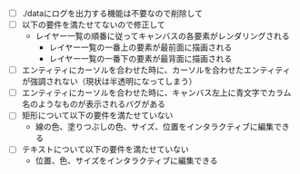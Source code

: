 * [ ] ./dataにログを出力する機能は不要なので削除して
* [ ] 以下の要件を満たせてないので修正して
  - レイヤー一覧の順番に従ってキャンバスの各要素がレンダリングされる
    - レイヤー一覧の一番上の要素が最前面に描画される
    - レイヤー一覧の一番下の要素が最背面に描画される
* [ ] エンティティにカーソルを合わせた時に、カーソルを合わせたエンティティが強調されない（現状は半透明になってしまう）
* [ ] エンティティにカーソルを合わせた時に、キャンバス左上に青文字でカラム名のようなものが表示されるバグがある
* [ ] 矩形について以下の要件を満たせていない
  - 線の色、塗りつぶしの色、サイズ、位置をインタラクティブに編集できる
* [ ] テキストについて以下の要件を満たせていない
  - 位置、色、サイズをインタラクティブに編集できる